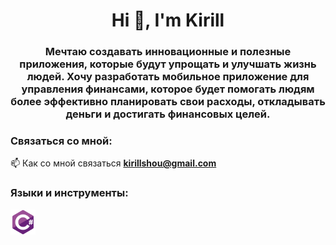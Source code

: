 <h1 align="center">Hi 👋, I'm Kirill</h1>
<h3 align="center">Мечтаю создавать инновационные и полезные приложения, которые будут упрощать и улучшать жизнь людей. Хочу разработать мобильное приложение для управления финансами, которое будет помогать людям более эффективно планировать свои расходы, откладывать деньги и достигать финансовых целей.</h3>


<h3 align="left"> Связаться со мной:</h3>

📫 Как со мной связаться **kirillshou@gmail.com**

<p align="left">
</p>

<h3 align="left"> Языки и инструменты:</h3>
<p align="left"> <a href="https://www.w3schools.com/cs /" target="_blank" rel="noreferrer"> <img src="https://raw.githubusercontent.com/devicons/devicon/master/icons/csharp/csharp-original.svg " alt="csharp" width="40" height="40"/> </a> </p>

